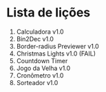 # Lista de lições

1. Calculadora v1.0
2. Bin2Dec v1.0
3. Border-radius Previewer v1.0
4. Christmas Lights v1.0 (FAIL)
5. Countdown Timer
6. Jogo da Velha v1.0
7. Cronômetro v1.0
8. Sorteador v1.0